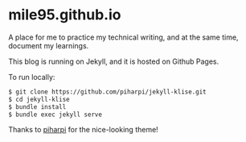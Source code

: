 # mile95.github.io

A place for me to practice my technical writing, and at the same time, document my learnings.

This blog is running on Jekyll, and it is hosted on Github Pages.

To run locally:

```bash
$ git clone https://github.com/piharpi/jekyll-klise.git
$ cd jekyll-klise
$ bundle install
$ bundle exec jekyll serve
```


Thanks to [piharpi](https://github.com/piharpi/jekyll-klise) for the nice-looking theme!
